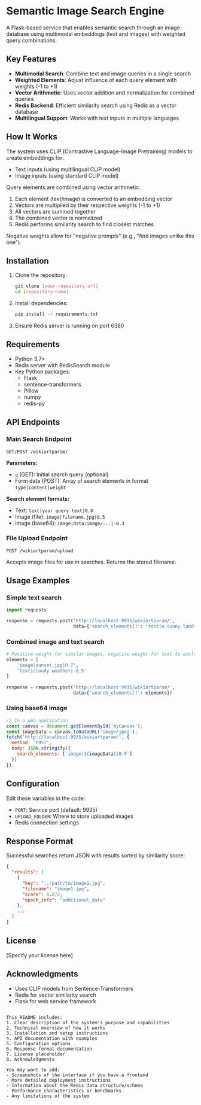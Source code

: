 
# Semantic Image Search Engine

A Flask-based service that enables semantic search through an image database using multimodal embeddings (text and images) with weighted query combinations.

## Key Features

- **Multimodal Search**: Combine text and image queries in a single search
- **Weighted Elements**: Adjust influence of each query element with weights (-1 to +1)
- **Vector Arithmetic**: Uses vector addition and normalization for combined queries
- **Redis Backend**: Efficient similarity search using Redis as a vector database
- **Multilingual Support**: Works with text inputs in multiple languages

## How It Works

The system uses CLIP (Contrastive Language-Image Pretraining) models to create embeddings for:
- Text inputs (using multilingual CLIP model)
- Image inputs (using standard CLIP model)

Query elements are combined using vector arithmetic:
1. Each element (text/image) is converted to an embedding vector
2. Vectors are multiplied by their respective weights (-1 to +1)
3. All vectors are summed together
4. The combined vector is normalized
5. Redis performs similarity search to find closest matches

Negative weights allow for "negative prompts" (e.g., "find images unlike this one").

## Installation

1. Clone the repository:
   ```bash
   git clone [your-repository-url]
   cd [repository-name]
   ```

2. Install dependencies:
   ```bash
   pip install -r requirements.txt
   ```

3. Ensure Redis server is running on port 6380

## Requirements

- Python 3.7+
- Redis server with RedisSearch module
- Key Python packages:
  - Flask
  - sentence-transformers
  - Pillow
  - numpy
  - redis-py

## API Endpoints

### Main Search Endpoint
`GET/POST /wikiartparam/`

**Parameters:**
- `q` (GET): Initial search query (optional)
- Form data (POST): Array of search elements in format `type|content|weight`

**Search element formats:**
- Text: `text|your query text|0.8`
- Image (file): `image|filename.jpg|0.5`
- Image (base64): `image|data:image/...|-0.3`

### File Upload Endpoint
`POST /wikiartparam/upload`

Accepts image files for use in searches. Returns the stored filename.

## Usage Examples

### Simple text search
```python
import requests

response = requests.post('http://localhost:9935/wikiartparam/', 
                         data={'search_elements[]': 'text|a sunny landscape|1.0'})
```

### Combined image and text search
```python
# Positive weight for similar images, negative weight for text to exclude
elements = [
    'image|sunset.jpg|0.7',
    'text|cloudy weather|-0.5'
]

response = requests.post('http://localhost:9935/wikiartparam/',
                         data={'search_elements[]': elements})
```

### Using base64 image
```javascript
// In a web application
const canvas = document.getElementById('myCanvas');
const imageData = canvas.toDataURL('image/jpeg');
fetch('http://localhost:9935/wikiartparam/', {
  method: 'POST',
  body: JSON.stringify({
    search_elements: [`image|${imageData}|0.9`]
  })
});
```

## Configuration

Edit these variables in the code:
- `PORT`: Service port (default: 9935)
- `UPLOAD_FOLDER`: Where to store uploaded images
- Redis connection settings

## Response Format

Successful searches return JSON with results sorted by similarity score:
```json
{
  "results": [
    {
      "key": "../path/to/image1.jpg",
      "filename": "image1.jpg",
      "score": 0.872,
      "epoch_info": "additional_data"
    },
    ...
  ]
}
```

## License

[Specify your license here]

## Acknowledgments

- Uses CLIP models from Sentence-Transformers
- Redis for vector similarity search
- Flask for web service framework
```

This README includes:
1. Clear description of the system's purpose and capabilities
2. Technical overview of how it works
3. Installation and setup instructions
4. API documentation with examples
5. Configuration options
6. Response format documentation
7. License placeholder
8. Acknowledgments

You may want to add:
- Screenshots of the interface if you have a frontend
- More detailed deployment instructions
- Information about the Redis data structure/schema
- Performance characteristics or benchmarks
- Any limitations of the system

